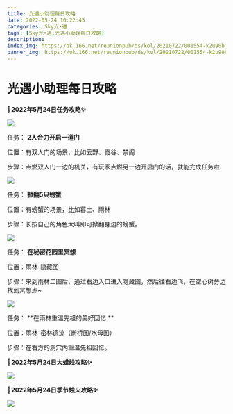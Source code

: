 ```yaml
---
title: 光遇小助理每日攻略
date: 2022-05-24 10:22:45
categories: Sky光•遇
tags: [Sky光•遇,光遇小助理每日攻略]
description: 
index_img: https://ok.166.net/reunionpub/ds/kol/20210722/001554-k2u90bj7ay.png?imageView&thumbnail=600x0&type=jpg
banner_img: https://ok.166.net/reunionpub/ds/kol/20210722/001554-k2u90bj7ay.png?imageView&thumbnail=600x0&type=jpg
---
```

# 光遇小助理每日攻略
**🎉2022年5月24日任务攻略✨**

![](https://ok.166.net/reunionpub/ds/kol/20220524/001144-e4c8q0srvg.png)

任务： **2人合力开启一道门**

位置：有双人门的场景，比如云野、霞谷、禁阁

步骤：点燃双人门一边的机关，有玩家点燃另一边开启门的话，就能完成任务啦

![](https://ok.166.net/reunionpub/ds/kol/20220524/001209-8l4pwaky7u.png)

任务： **掀翻5只螃蟹**

位置：有螃蟹的场景，比如暮土、雨林

步骤：长按自己的角色大叫即可掀翻身边的螃蟹。

![](https://ok.166.net/reunionpub/ds/kol/20220524/001118-gzdso4ic8y.png)

任务： **在秘密花园里冥想**

位置：雨林-隐藏图

步骤：来到雨林二图后，通过右边入口进入隐藏图，然后往右边飞，在空心树旁边找到冥想点~

![](https://ok.166.net/reunionpub/ds/kol/20220524/001609-fr3dkyqseu.png)

任务： **在雨林重温先祖的美好回忆  **

位置：雨林-密林遗迹（断桥图/水母图）

步骤：在右方的洞穴内重温先祖回忆。

 **🎉2022年5月24日大蜡烛攻略✨**

![](https://ok.166.net/reunionpub/ds/kol/20220524/000817-s2s8cmjrgu.png)

  

 **🎉2022年5月24日季节烛火攻略✨**

![](https://ok.166.net/reunionpub/ds/kol/20220524/001050-jgme9h3s1w.png)

  

